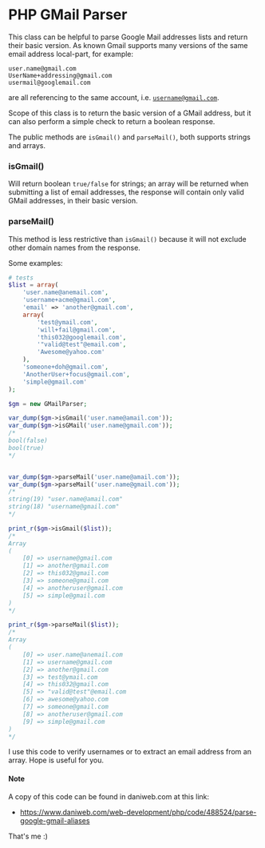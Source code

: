 PHP GMail Parser
================

This class can be helpful to parse Google Mail addresses lists and return their basic version. As known Gmail supports many versions of the same email address local-part, for example:

```
user.name@gmail.com
UserName+addressing@gmail.com
usermail@googlemail.com
```

are all referencing to the same account, i.e. <nohref><code>username@gmail.com</code></nohref>.

Scope of this class is to return the basic version of a GMail address, but it can also perform a simple check to return a boolean response.

The public methods are <code>isGmail()</code> and <code>parseMail()</code>, both supports strings and arrays.

<h3>isGmail()</h3>

Will return boolean <code>true/false</code> for strings; an array will be returned when submitting a list of email addresses, the response will contain only valid GMail addresses, in their basic version.

<h3>parseMail()</h3>

This method is less restrictive than <code>isGmail()</code> because it will not exclude other domain names from the response.

Some examples:

``` php
# tests
$list = array(
	'user.name@anemail.com',
	'username+acme@gmail.com',
	'email' => 'another@gmail.com',
	array(
		'test@ymail.com',
		'will+fail@gmail.com',
		'this032@googlemail.com',
		'"valid@test"@email.com',
		'Awesome@yahoo.com'
	),
	'someone+doh@gmail.com',
	'AnotherUser+focus@gmail.com',
	'simple@gmail.com'
);

$gm = new GMailParser;

var_dump($gm->isGmail('user.name@amail.com'));
var_dump($gm->isGMail('user.name@gmail.com'));
/*
bool(false)
bool(true)
*/


var_dump($gm->parseMail('user.name@amail.com'));
var_dump($gm->parseMail('user.name@gmail.com'));
/*
string(19) "user.name@amail.com"
string(18) "username@gmail.com"
*/

print_r($gm->isGmail($list));
/*
Array
(
    [0] => username@gmail.com
    [1] => another@gmail.com
    [2] => this032@gmail.com
    [3] => someone@gmail.com
    [4] => anotheruser@gmail.com
    [5] => simple@gmail.com
)
*/

print_r($gm->parseMail($list));
/*
Array
(
    [0] => user.name@anemail.com
    [1] => username@gmail.com
    [2] => another@gmail.com
    [3] => test@ymail.com
    [4] => this032@gmail.com
    [5] => "valid@test"@email.com
    [6] => awesome@yahoo.com
    [7] => someone@gmail.com
    [8] => anotheruser@gmail.com
    [9] => simple@gmail.com
)
*/
```

I use this code to verify usernames or to extract an email address from an array. Hope is useful for you.

<h4>Note</h4>
A copy of this code can be found in daniweb.com at this link:

* https://www.daniweb.com/web-development/php/code/488524/parse-google-gmail-aliases

That's me :)
